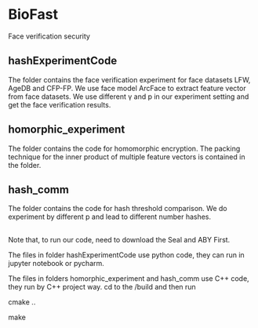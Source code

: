 # BioFast
Face verification security


## hashExperimentCode
The folder contains the face verification experiment for face datasets LFW, AgeDB and CFP-FP.
We use face model ArcFace to extract feature vector from face datasets. We use different γ and p in our experiment setting
and get the face verification results.

## homorphic_experiment
The folder contains the code for homomorphic encryption. The packing technique for the inner product of multiple feature vectors is contained in the folder.

## hash_comm
The folder contains the code for hash threshold comparison. We do experiment by different p and lead to different number hashes.


##
Note that, to run our code, need to download the Seal and ABY First.


The files in folder hashExperimentCode use python code, they can run in jupyter notebook or pycharm.

The files in folders homorphic_experiment and hash_comm use C++ code, they run by C++ project way.
cd to the   /build
and then run

cmake ..

make